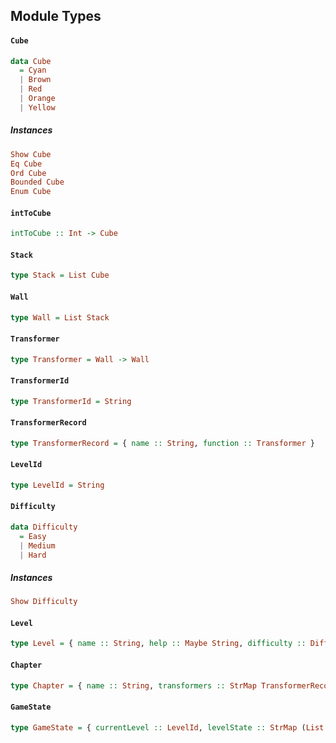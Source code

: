 ## Module Types

#### `Cube`

``` purescript
data Cube
  = Cyan
  | Brown
  | Red
  | Orange
  | Yellow
```

##### Instances
``` purescript
Show Cube
Eq Cube
Ord Cube
Bounded Cube
Enum Cube
```

#### `intToCube`

``` purescript
intToCube :: Int -> Cube
```

#### `Stack`

``` purescript
type Stack = List Cube
```

#### `Wall`

``` purescript
type Wall = List Stack
```

#### `Transformer`

``` purescript
type Transformer = Wall -> Wall
```

#### `TransformerId`

``` purescript
type TransformerId = String
```

#### `TransformerRecord`

``` purescript
type TransformerRecord = { name :: String, function :: Transformer }
```

#### `LevelId`

``` purescript
type LevelId = String
```

#### `Difficulty`

``` purescript
data Difficulty
  = Easy
  | Medium
  | Hard
```

##### Instances
``` purescript
Show Difficulty
```

#### `Level`

``` purescript
type Level = { name :: String, help :: Maybe String, difficulty :: Difficulty, initial :: Wall, target :: Wall }
```

#### `Chapter`

``` purescript
type Chapter = { name :: String, transformers :: StrMap TransformerRecord, levels :: StrMap Level }
```

#### `GameState`

``` purescript
type GameState = { currentLevel :: LevelId, levelState :: StrMap (List String) }
```


